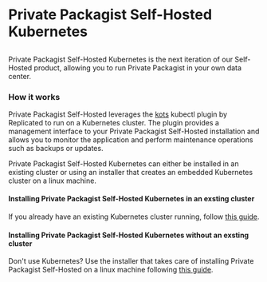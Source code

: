 # Private Packagist Self-Hosted Kubernetes
##

Private Packagist Self-Hosted Kubernetes is the next iteration of our Self-Hosted product, allowing you to run
Private Packagist in your own data center.

### How it works
Private Packagist Self-Hosted leverages the [kots](https://docs.replicated.com/reference/kots-cli-getting-started)
kubectl plugin by Replicated to run on a Kubernetes cluster. The plugin provides a management interface to your
Private Packagist Self-Hosted installation and allows you to monitor the application and perform maintenance operations
such as backups or updates.

Private Packagist Self-Hosted Kubernetes can either be installed in an existing cluster or using an installer that creates
an embedded Kubernetes cluster on a linux machine.

#### Installing Private Packagist Self-Hosted Kubernetes in an exsting cluster

If you already have an existing Kubernetes cluster running, follow [this guide](./kubernetes-existing.md).

#### Installing Private Packagist Self-Hosted Kubernetes without an exsting cluster

Don't use Kubernetes? Use the installer that takes care of installing Private Packagist Self-Hosted on a linux
machine following [this guide](./kubernetes-embedded.md).
